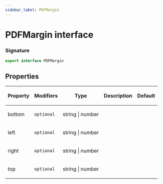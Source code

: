 ```yaml
---
sidebar_label: PDFMargin
---
```


# PDFMargin interface

### Signature

```typescript
export interface PDFMargin
```

## Properties

<table><thead><tr><th>

Property

</th><th>

Modifiers

</th><th>

Type

</th><th>

Description

</th><th>

Default

</th></tr></thead>
<tbody><tr><td>

<span id="bottom">bottom</span>

</td><td>

`optional`

</td><td>

string \| number

</td><td>

</td><td>

</td></tr>
<tr><td>

<span id="left">left</span>

</td><td>

`optional`

</td><td>

string \| number

</td><td>

</td><td>

</td></tr>
<tr><td>

<span id="right">right</span>

</td><td>

`optional`

</td><td>

string \| number

</td><td>

</td><td>

</td></tr>
<tr><td>

<span id="top">top</span>

</td><td>

`optional`

</td><td>

string \| number

</td><td>

</td><td>

</td></tr>
</tbody></table>
